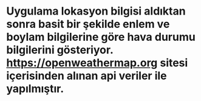 # Uygulama lokasyon bilgisi aldıktan sonra basit bir şekilde enlem ve boylam bilgilerine göre hava durumu bilgilerini gösteriyor. https://openweathermap.org sitesi içerisinden alınan api veriler ile yapılmıştır.
